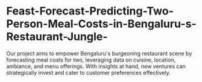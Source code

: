 # Feast-Forecast-Predicting-Two-Person-Meal-Costs-in-Bengaluru-s-Restaurant-Jungle-
Our project aims to empower Bengaluru's burgeoning restaurant scene by forecasting meal costs for two, leveraging data on cuisine, location, ambiance, and menu offerings. With insights at hand, new ventures can strategically invest and cater to customer preferences effectively.
